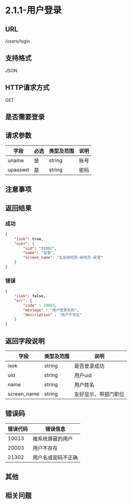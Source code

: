 # 2.1.1-用户登录

## URL

/users/login

## 支持格式

JSON

## HTTP请求方式

GET

## 是否需要登录

## 请求参数

字段 | 必选 | 类型及范围 | 说明
----|------|----------|-------------
uname       | 是   | string  | 账号
upasswd     | 是   | string  | 密码

## 注意事项

## 返回结果

### 成功

```json
{
    "isok": true,
    "user": {
        "uid": "91002",
        "name": "吴雪",
        "screen_name": "北总研究院-研究员-吴雪"
    }
}
```

### 错误

```json
{
    "isok": false,
    "err": {
        "code" : 20003,
        "message" : "用户登录失败",
        "description" : "用户不存在"
    }
}
```

## 返回字段说明

字段 | 类型及范围 | 说明
----|----------|-------------
isok            | string  | 是否登录成功
uid             | string  | 用户uid
name            | string  | 用户姓名
screen_name     | string  | 友好显示，带部门职位

## 错误码

错误代码 | 错误信息
--------|---------
10013   | 被系统屏蔽的用户
20003   | 用户不存在
21302   | 用户名或密码不正确

## 其他

## 相关问题

